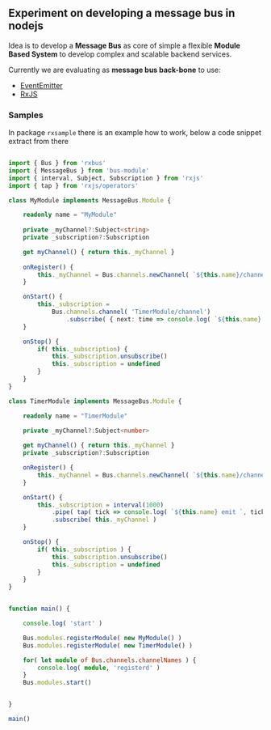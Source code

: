 ## Experiment on developing a message bus in nodejs

Idea is to develop a **Message Bus** as core of simple a flexible **Module Based System** to develop complex and scalable backend services.

Currently we are evaluating as **message bus back-bone** to use:
* [EventEmitter](https://nodejs.org/docs/latest-v12.x/api/events.html)
* [RxJS](https://rxjs-dev.firebaseapp.com/guide/overview) 


### Samples

In package `rxsample` there is an example how to work, below a code snippet extract from there

```typescript

import { Bus } from 'rxbus'
import { MessageBus } from 'bus-module'
import { interval, Subject, Subscription } from 'rxjs'
import { tap } from 'rxjs/operators'

class MyModule implements MessageBus.Module {

    readonly name = "MyModule"
    
    private _myChannel?:Subject<string>
    private _subscription?:Subscription

    get myChannel() { return this._myChannel }
    
    onRegister() {
        this._myChannel = Bus.channels.newChannel( `${this.name}/channel` )
    }

    onStart() {
        this._subscription = 
            Bus.channels.channel( 'TimerModule/channel')
                .subscribe( { next: time => console.log( `${this.name} got time:`, time) })
    }

    onStop() {
        if( this._subscription) {
            this._subscription.unsubscribe()
            this._subscription = undefined
        }
    }
}

class TimerModule implements MessageBus.Module {

    readonly name = "TimerModule"
    
    private _myChannel?:Subject<number>

    get myChannel() { return this._myChannel }
    private _subscription?:Subscription

    onRegister() {
        this._myChannel = Bus.channels.newChannel( `${this.name}/channel` )
    }

    onStart() {
        this._subscription = interval(1000)
            .pipe( tap( tick => console.log( `${this.name} emit `, tick )) )
            .subscribe( this._myChannel )
    }

    onStop() {
        if( this._subscription ) {
            this._subscription.unsubscribe()
            this._subscription = undefined
        }
    }
}


function main() {

    console.log( 'start' )

    Bus.modules.registerModule( new MyModule() )
    Bus.modules.registerModule( new TimerModule() )

    for( let module of Bus.channels.channelNames ) {
        console.log( module, 'registerd' )
    }
    Bus.modules.start()


}

main()

```